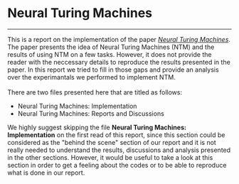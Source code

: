 # Neural Turing Machines
---
This is a report on the implementation of the paper *[Neural Turing Machines](https://arxiv.org/abs/1410.5401)*. The paper presents the idea of Neural Turing Machines (NTM) and the results of using NTM on a few tasks. However, it does not provide the reader with the neccessary details to reproduce the results presented in the paper. In this report we tried to fill in those gaps and provide an analysis over the experimantals we performed to implement NTM.<br>
<br>
There are two files presented here that are titled as follows:

*  Neural Turing Machines: Implementation
*  Neural Turing Machines: Reports and Discussions

We highly suggest skipping the file **Neural Turing Machines: Implementation** on the first read of this report, since this section could be considered as the "behind the scene" section of our report and it is not really needed to understand the results, discussions and analysis presented in the other sections. However, it would be useful to take a look at this section in order to get a feeling about the codes or to be able to reproduce what is done in our report.

